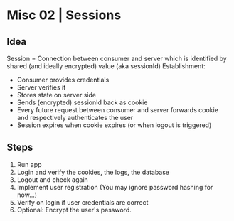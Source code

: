 # Misc 02 | Sessions

## Idea

Session = Connection between consumer and server which is identified by shared (and ideally encrypted) value (aka sessionId)
Establishment:
- Consumer provides credentials
- Server verifies it
- Stores state on server side
- Sends (encrypted) sessionId back as cookie
- Every future request between consumer and server forwards cookie and respectively authenticates the user
- Session expires when cookie expires (or when logout is triggered)

## Steps

1. Run app
2. Login and verify the cookies, the logs, the database
3. Logout and check again
4. Implement user registration (You may ignore password hashing for now…)
5. Verify on login if user credentials are correct
6. Optional: Encrypt the user's password.
